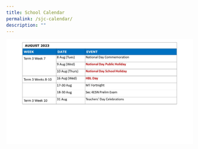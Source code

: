 ```yaml
---
title: School Calendar
permalink: /sjc-calendar/
description: ""
---
```

![](/images/School%20Calendar/school%20calendar%20for%20the%20month%20of%20august.jpg)